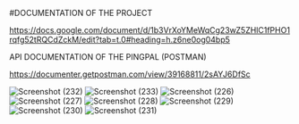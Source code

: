 #DOCUMENTATION OF THE PROJECT

https://docs.google.com/document/d/1b3VrXoYMeWqCg23wZ5ZHlC1fPHO1rqfg52tRQCdZckM/edit?tab=t.0#heading=h.z6ne0og04bp5

API DOCUMENTATION OF THE PINGPAL (POSTMAN)

https://documenter.getpostman.com/view/39168811/2sAYJ6DfSc



![Screenshot (232)](https://github.com/user-attachments/assets/c92e14ef-a038-4a68-8ab9-5c64bd364f92)
![Screenshot (233)](https://github.com/user-attachments/assets/81e4d729-2e40-4359-bcd6-1166c150e67c)
![Screenshot (226)](https://github.com/user-attachments/assets/4003b5cb-10a3-4469-8ffc-79b479050df3)
![Screenshot (227)](https://github.com/user-attachments/assets/145b5820-57b0-4100-a2f5-d78422ee5098)
![Screenshot (228)](https://github.com/user-attachments/assets/94158bfa-7dba-444f-bb3d-c3b29c624f0d)
![Screenshot (229)](https://github.com/user-attachments/assets/4ee4ba18-d63d-404c-96dc-a4850ff94fc2)
![Screenshot (230)](https://github.com/user-attachments/assets/fbfc1c49-5640-4d28-83a8-e562e6c67388)
![Screenshot (231)](https://github.com/user-attachments/assets/f52200c6-2683-4cc1-bbba-7e361609b324)








